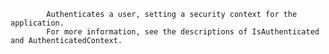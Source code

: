 
			Authenticates a user, setting a security context for the application.
			For more information, see the descriptions of IsAuthenticated and AuthenticatedContext.
		